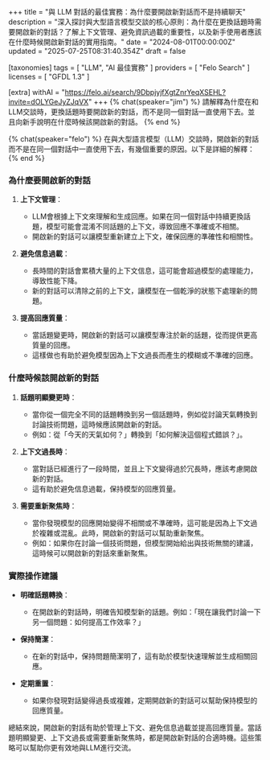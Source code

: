+++
title = "與 LLM 對話的最佳實務：為什麼要開啟新對話而不是持續聊天"
description = "深入探討與大型語言模型交談的核心原則：為什麼在更換話題時需要開啟新的對話？了解上下文管理、避免資訊過載的重要性，以及新手使用者應該在什麼時候開啟新對話的實用指南。"
date = "2024-08-01T00:00:00Z"
updated = "2025-07-25T08:31:40.354Z"
draft = false

[taxonomies]
tags = [ "LLM", "AI 最佳實務" ]
providers = [ "Felo Search" ]
licenses = [ "GFDL 1.3" ]

[extra]
withAI = "<https://felo.ai/search/9DbpjyjfXgtZnrYeqXSEHL?invite=dOLYGeJyZJqVX>"
+++
{% chat(speaker="jim") %}
請解釋為什麼在和LLM交談時，更換話題時要開啟新的對話，而不是同一個對話一直使用下去。並且向新手說明在什麼時候該開啟新的對話。
{% end %}

{% chat(speaker="felo") %}
在與大型語言模型（LLM）交談時，開啟新的對話而不是在同一個對話中一直使用下去，有幾個重要的原因。以下是詳細的解釋：
{% end %}

### 為什麼要開啟新的對話

1. **上下文管理**：
   - LLM會根據上下文來理解和生成回應。如果在同一個對話中持續更換話題，模型可能會混淆不同話題的上下文，導致回應不準確或不相關。
   - 開啟新的對話可以讓模型重新建立上下文，確保回應的準確性和相關性。

2. **避免信息過載**：
   - 長時間的對話會累積大量的上下文信息，這可能會超過模型的處理能力，導致性能下降。
   - 新的對話可以清除之前的上下文，讓模型在一個乾淨的狀態下處理新的問題。

3. **提高回應質量**：
   - 當話題變更時，開啟新的對話可以讓模型專注於新的話題，從而提供更高質量的回應。
   - 這樣做也有助於避免模型因為上下文過長而產生的模糊或不準確的回應。

### 什麼時候該開啟新的對話

1. **話題明顯變更時**：
   - 當你從一個完全不同的話題轉換到另一個話題時，例如從討論天氣轉換到討論技術問題，這時候應該開啟新的對話。
   - 例如：從「今天的天氣如何？」轉換到「如何解決這個程式錯誤？」。

2. **上下文過長時**：
   - 當對話已經進行了一段時間，並且上下文變得過於冗長時，應該考慮開啟新的對話。
   - 這有助於避免信息過載，保持模型的回應質量。

3. **需要重新聚焦時**：
   - 當你發現模型的回應開始變得不相關或不準確時，這可能是因為上下文過於複雜或混亂。此時，開啟新的對話可以幫助重新聚焦。
   - 例如：如果你在討論一個技術問題，但模型開始給出與技術無關的建議，這時候可以開啟新的對話來重新聚焦。

### 實際操作建議

- **明確話題轉換**：
  - 在開啟新的對話時，明確告知模型新的話題。例如：「現在讓我們討論一下另一個問題：如何提高工作效率？」

- **保持簡潔**：
  - 在新的對話中，保持問題簡潔明了，這有助於模型快速理解並生成相關回應。

- **定期重置**：
  - 如果你發現對話變得過長或複雜，定期開啟新的對話可以幫助保持模型的回應質量。

總結來說，開啟新的對話有助於管理上下文、避免信息過載並提高回應質量。當話題明顯變更、上下文過長或需要重新聚焦時，都是開啟新對話的合適時機。這些策略可以幫助你更有效地與LLM進行交流。
